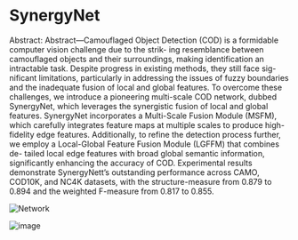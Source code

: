 # SynergyNet
Abstract:
Abstract—Camouflaged Object Detection (COD) is a
formidable computer vision challenge due to the strik-
ing resemblance between camouflaged objects and their
surroundings, making identification an intractable task.
Despite progress in existing methods, they still face sig-
nificant limitations, particularly in addressing the issues
of fuzzy boundaries and the inadequate fusion of local
and global features. To overcome these challenges, we
introduce a pioneering multi-scale COD network, dubbed
SynergyNet, which leverages the synergistic fusion of
local and global features. SynergyNet incorporates a
Multi-Scale Fusion Module (MSFM), which carefully
integrates feature maps at multiple scales to produce
high-fidelity edge features. Additionally, to refine the
detection process further, we employ a Local-Global
Feature Fusion Module (LGFFM) that combines de-
tailed local edge features with broad global semantic
information, significantly enhancing the accuracy of
COD. Experimental results demonstrate SynergyNett’s
outstanding performance across CAMO, COD10K, and
NC4K datasets, with the structure-measure from 0.879
to 0.894 and the weighted F-measure from 0.817 to
0.855.

![Network](https://github.com/user-attachments/assets/a893b3f9-0251-42f9-823c-537e55022b11)

![image](https://github.com/user-attachments/assets/87acc192-aee6-46b1-8dd6-246b06126ec0)
